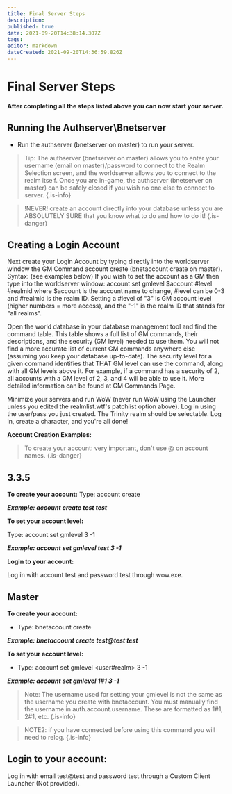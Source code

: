 ```yaml
---
title: Final Server Steps
description: 
published: true
date: 2021-09-20T14:38:14.307Z
tags: 
editor: markdown
dateCreated: 2021-09-20T14:36:59.826Z
---
```


# Final Server Steps

**After completing all the steps listed above you can now start your server.**

## Running the Authserver\Bnetserver
- Run the authserver (bnetserver on master) to run your server.
> Tip: The authserver (bnetserver on master) allows you to enter your username (email on master)/password to connect to the Realm Selection screen, and the worldserver allows you to connect to the realm itself. Once you are in-game, the authserver (bnetserver on master) can be safely closed if you wish no one else to connect to server.
{.is-info}



> !NEVER! create an account directly into your database unless you are ABSOLUTELY SURE that you know what to do and how to do it!
{.is-danger}



## Creating a Login Account
Next create your Login Account by typing directly into the worldserver window the GM Command account create (bnetaccount create on master). Syntax: (see examples below)
If you wish to set the account as a GM then type into the worldserver window: account set gmlevel $account #level #realmid where $account is the account name to change, #level can be 0-3 and #realmid is the realm ID. Setting a #level of "3" is GM account level (higher numbers = more access), and the "-1" is the realm ID that stands for "all realms".


Open the world database in your database management tool and find the command table. This table shows a full list of GM commands, their descriptions, and the security (GM level) needed to use them. You will not find a more accurate list of current GM commands anywhere else (assuming you keep your database up-to-date). The security level for a given command identifies that THAT GM level can use the command, along with all GM levels above it. For example, if a command has a security of 2, all accounts with a GM level of 2, 3, and 4 will be able to use it. More detailed information can be found at GM Commands Page.

Minimize your servers and run WoW (never run WoW using the Launcher unless you edited the realmlist.wtf's patchlist option above).
Log in using the user/pass you just created.
The Trinity realm should be selectable. Log in, create a character, and you're all done!

**Account Creation Examples:**
> To create your account: very important, don't use @ on account names.
{.is-danger}

## 3.3.5

**To create your account:**
Type: account create <user> <pass>

***Example: account create test test***

**To set your account level:**

Type: account set gmlevel <user> 3 -1

***Example: account set gmlevel test 3 -1***

**Login to your account:**

Log in with account test and password test through wow.exe.

  
## Master
**To create your account:**

- Type: bnetaccount create <user> <pass>

***Example: bnetaccount create test@test test***

**To set your account level:**

- Type: account set gmlevel <user#realm> 3 -1

***Example: account set gmlevel 1#1 3 -1***

> Note: The username used for setting your gmlevel is not the same as the username you create with bnetaccount. You must manually find the username in auth.account.username. These are formatted as 1#1, 2#1, etc.
{.is-info}


> NOTE2: if you have connected before using this command you will need to relog.
{.is-info}


## Login to your account:

Log in with email test@test and password test.through a Custom Client Launcher (Not provided).